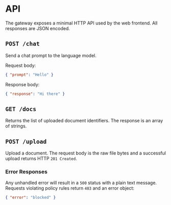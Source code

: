# API

The gateway exposes a minimal HTTP API used by the web frontend.
All responses are JSON encoded.

## `POST /chat`

Send a chat prompt to the language model.

Request body:

```json
{ "prompt": "Hello" }
```

Response body:

```json
{ "response": "Hi there" }
```

## `GET /docs`

Returns the list of uploaded document identifiers.
The response is an array of strings.

## `POST /upload`

Upload a document. The request body is the raw file bytes and a successful
upload returns HTTP `201 Created`.

### Error Responses

Any unhandled error will result in a `500` status with a plain text message.
Requests violating policy rules return `403` and an error object:

```json
{ "error": "blocked" }
```
